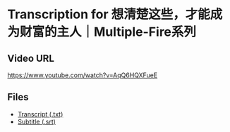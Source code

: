 # Transcription for 想清楚这些，才能成为财富的主人｜Multiple-Fire系列
## Video URL
https://www.youtube.com/watch?v=AqQ6HQXFueE
 
## Files
- [Transcript (.txt)](./transcript.txt)
- [Subtitle (.srt)](./transcript.srt)
